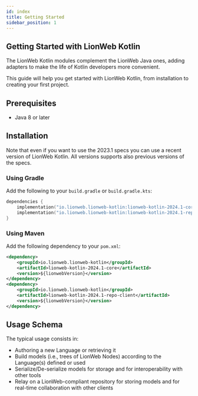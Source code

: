 ```yaml
---
id: index
title: Getting Started
sidebar_position: 1
---
```


## Getting Started with LionWeb Kotlin

The LionWeb Kotlin modules complement the LionWeb Java ones, adding adapters to make the life of Kotlin developers more convenient.

This guide will help you get started with LionWeb Kotlin, from installation to creating your first project.

## Prerequisites

- Java 8 or later

## Installation

Note that even if you want to use the 2023.1 specs you can use a recent version of LionWeb Kotlin. All versions supports also previous versions of the specs.

### Using Gradle

Add the following to your `build.gradle` or `build.gradle.kts`:

```kotlin
dependencies {
    implementation("io.lionweb.lionweb-kotlin:lionweb-kotlin-2024.1-core:0.4.2")
    implementation("io.lionweb.lionweb-kotlin:lionweb-kotlin-2024.1-repo-client:0.4.2")
}
```

### Using Maven

Add the following dependency to your `pom.xml`:

```xml
<dependency>
    <groupId>io.lionweb.lionweb-kotlin</groupId>
    <artifactId>lionweb-kotlin-2024.1-core</artifactId>
    <version>${lionwebVersion}</version>
</dependency>
<dependency>
    <groupId>io.lionweb.lionweb-kotlin</groupId>
    <artifactId>lionweb-kotlin-2024.1-repo-client</artifactId>
    <version>${lionwebVersion}</version>
</dependency>
```

## Usage Schema

The typical usage consists in:
* Authoring a new Language or retrieving it
* Build models (i.e., trees of LionWeb Nodes) according to the Language(s) defined or used
* Serialize/De-serialize models for storage and for interoperability with other tools
* Relay on a LionWeb-compliant repository for storing models and for real-time collaboration with other clients
